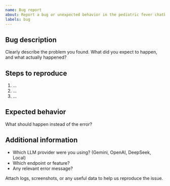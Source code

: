 ```yaml
---
name: Bug report
about: Report a bug or unexpected behavior in the pediatric fever chatbot
labels: bug
---
```


## Bug description
Clearly describe the problem you found. What did you expect to happen, and what actually happened?

## Steps to reproduce
1. ...
2. ...
3. ...

## Expected behavior
What should happen instead of the error?

## Additional information
- Which LLM provider were you using? (Gemini, OpenAI, DeepSeek, Local)
- Which endpoint or feature?
- Any relevant error message?

Attach logs, screenshots, or any useful data to help us reproduce the issue. 